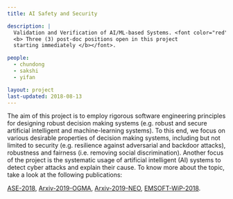 ```yaml
---
title: AI Safety and Security 

description: |
  Validation and Verification of AI/ML-based Systems. <font color="red">
  <b> Three (3) post-doc positions open in this project 
  starting immediately </b></font>.

people:
  - chundong
  - sakshi
  - yifan

layout: project
last-updated: 2018-08-13
---
```

<p style="text-align:justify">

The aim of this project is to employ rigorous software 
engineering principles for designing robust decision 
making systems (e.g. robust and secure artificial intelligent 
and machine-learning systems). To this end, we focus on 
various desirable properties of decision making systems, 
including but not limited to security (e.g. resilience against 
adversarial and backdoor attacks), robustness and fairness 
(i.e. removing social discrimination). Another focus of 
the project is the systematic usage of artificial 
intelligent (AI) systems to detect cyber attacks and explain 
their cause. To know more about the topic, take a look at the 
following publications: 

<a href="https://sudiptac.bitbucket.io/papers/aequitas.pdf">ASE-2018</a>, 
<a href="https://arxiv.org/pdf/1902.10027">Arxiv-2019-OGMA</a>, 
<a href="https://arxiv.org/pdf/1908.02203">Arxiv-2019-NEO</a>, 
<a href="https://sudiptac.bitbucket.io/papers/raids.pdf">EMSOFT-WiP-2018</a>. 

</p>

